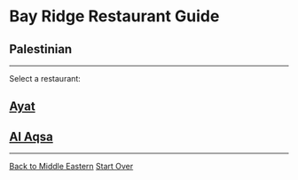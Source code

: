 # Bay Ridge Restaurant Guide
## Palestinian
---
Select a restaurant:

## [Ayat](https://www.ayatnyc.com/)
## [Al Aqsa](https://www.alaqsa.getsauce.com/?utm_source=GMB&utm_medium=Website+Button&utm_id=alaqsa)
---
[Back to Middle Eastern](middle-eastern.md)
[Start Over](../home.md)

